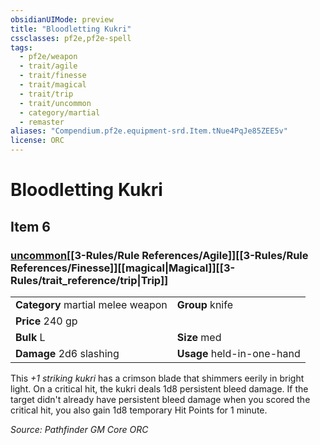 ```yaml
---
obsidianUIMode: preview
title: "Bloodletting Kukri"
cssclasses: pf2e,pf2e-spell
tags:
  - pf2e/weapon
  - trait/agile
  - trait/finesse
  - trait/magical
  - trait/trip
  - trait/uncommon
  - category/martial
  - remaster
aliases: "Compendium.pf2e.equipment-srd.Item.tNue4PqJe85ZEE5v"
license: ORC
---
```

# Bloodletting Kukri
## Item 6
### [uncommon](uncommon.md "Uncommon Rarity Trait")[[3-Rules/Rule References/Agile]][[3-Rules/Rule References/Finesse]][[magical|Magical]][[3-Rules/trait_reference/trip|Trip]] 

|  |  |
| -- | -- |
| **Category** martial melee weapon | **Group** knife |
| **Price** 240 gp |  |
| **Bulk** L | **Size** med |
| **Damage** 2d6 slashing  | **Usage** held-in-one-hand |



This _+1 striking kukri_ has a crimson blade that shimmers eerily in bright light. On a critical hit, the kukri deals 1d8 persistent bleed damage. If the target didn't already have persistent bleed damage when you scored the critical hit, you also gain 1d8 temporary Hit Points for 1 minute.

*Source: Pathfinder GM Core*
*ORC*